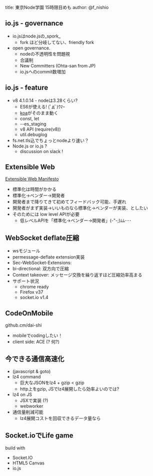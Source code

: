 title: 東京Node学園 15時限目めも
author: @f_nishio


## io.js - governance

- io.jsはnode.jsの_spork_
    - fork ほど分岐してない、friendly fork
- open governance.
    - nodeの不透明性を問題視
    - 合議制
    - New Committers (Ohta-san from JP)
    - io.jsへのcommit数増加

## io.js - feature

- v8 4.1.0.14 - nodeは3.28くらい?
    - ES6が使える! (ﾟдﾟ)ｳﾏｰ
    - [koa](http://koajs.com/)がそのまま動く
    - const, let
    - --es_staging
    - v8 API (require(v8))
    - util.debuglog
- fs.net.tls込でちょっとnodeより速い？
- Node.js or io.js ?
    - discussion on slack !


## Extensible Web

[Extensible Web Manifesto](https://extensiblewebmanifesto.org/ja/)

- 標準化は時間がかかる
- 標準化→ベンダー→開発者
- 開発者まで降りてきて初めてフィードバック可能、手遅れ
- 開発者がまず実装→いいものなら標準化→ベンダーが実装、としたい
- そのためには low level APIが必要
    - 低レベルAPIを「標準化→ベンダー→開発者」(-"-;)ﾑﾑ･･･


## WebSocket deflate圧縮

- wsモジュール
- permessage-deflate extension実装
- Sec-WebSocket-Extensions:
- bi-directional: 双方向で圧縮
- Context takeover: メッセージ交換を繰り返すほど圧縮効率高まる
- サポート状況
  - chrome ready
  - Firefox v37
  - socket.io v1.4

## CodeOnMobile

github.cm/dai-shi

- mobileでcodingしたい！
- client side: ACE (? 何?)

## 今できる通信高速化

- (javascript & goto)
- lz4 command
    - 巨大なJSONをlz4 + gzip < gzip
    - http上をgzip, JSでlz4展開したら効率よいのでは?
- lz4 on JS
    - JSXで実装 (?)
    - webworker
- 通信量削減可能
    - lz4展開コストを回収できるデータ量なら

## Socket.ioでLife game

build with

- Socket.IO
- HTML5 Canvas
- io.js
